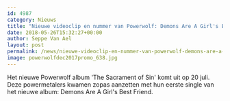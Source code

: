 ```yaml
---
id: 4987
category: Nieuws
title: "Nieuwe videoclip en nummer van Powerwolf: Demons Are A Girl's Best Friend"
date: 2018-05-26T15:32:27+00:00
author: Seppe Van Ael
layout: post
permalink: /news/nieuwe-videoclip-en-nummer-van-powerwolf-demons-are-a-girls-best-friend/
image: powerwolfdec2017promo_638.jpg
---
```

Het nieuwe Powerwolf album 'The Sacrament of Sin' komt uit op 20 juli. Deze powermetalers kwamen zopas aanzetten met hun eerste single van het nieuwe album: Demons Are A Girl's Best Friend.
